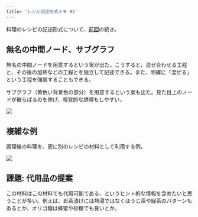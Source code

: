 ```yaml
---
title: 'レシピ記述形式メモ #2'
---
```

料理のレシピの記述形式について、[前回](https://r7kamura.com/articles/2022-05-13-mermaid-recipe-memo)の続き。

無名の中間ノード、サブグラフ
--------------

無名の中間ノードを用意するという案が出た。こうすると、混ぜ合わせる工程と、その後の加熱などの工程とを独立して記述できる。また、明確に「混ぜる」という工程を強調することもできる。

サブグラフ（黄色い背景色の部分）を用意するという案も出た。見た目上のノードが散らばるのを防げ、視覚的な誘導もしやすい。

![](https://lh5.googleusercontent.com/F-Efxhg7bA2KcWBUuEyVr3-c-9O7JUaCDiKRd_nz3sXDlM9pOOSTTDzVT_wKEK4rQ55cCPcymdw_ft8FGI03hwRimVj-_vW0f4AkMd1spWSHpwootBjs8x8E0CN6RHxXFzu-olGua7NhJFQ-tYHIaQ)

複雑な例
----

調理後の料理を、更に別のレシピの材料として利用する例。

![](https://lh3.googleusercontent.com/xYMGATW6-KzEoPNDz8j81K-DCqPA0Odzchd7zMkzY0Ycev6SdRMLFqDbIKQAO30ZAAi-osLp8hDb6ekyvcwlsBxvGck_L85tI9OvagjRMAHwRhxv98RBO8GcC6fFKt6xRWHzU1ElSkEZGbULfyTmbw)

課題: 代用品の提案
----------

この材料はこの材料でも代用可能である、というヒント的な情報を含めたいと思うことが多い。例えば、お茶漬けには熱湯ではなくほうじ茶や緑茶のパターンもあるとか、オリゴ糖は蜂蜜や砂糖でも良いとか。
